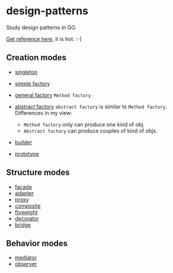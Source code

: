 # design-patterns

Study design patterns in GO.

[Get reference here](https://github.com/senghoo/golang-design-pattern), it is hot. :-)

## Creation modes

- [singleton](./singleton/demo.go)

- [simple factory](./factory-simple/demo.go)

- [general factory](./factroy-general/demo.go) 
    `Method factory`

- [abstract factory](./factory-abstract/demo.go) 
    `abstract factory` is similar to `Method factory`. Differences in my view:
    - `Method factory` only can produce one kind of obj.
    - `Abstract factory` can produce couples of kind of objs. 
    
- [builder](./builder/demo.go)

- [prototype](./prototype/demo.go)

## Structure modes

- [facade](./facade/demo.go)
- [adapter](./adapter/demo.go)
- [proxy](./proxy/demo.go)
- [composite](./composite/demo.go)
- [flyweight](./flyweight/demo.go)
- [decorator](./decorator/demo.go)
- [bridge](./bridge/demo.go)

## Behavior modes

- [mediator](./mediator/demo.go)
- [observer](./observer/demo.go)